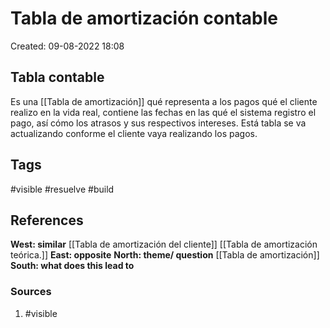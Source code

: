 # Tabla de amortización contable

Created: 09-08-2022 18:08

## <span class="pink"> **Tabla contable** </span>
Es una [[Tabla de amortización]] qué representa a los pagos qué el cliente realizo en la vida real, contiene las fechas en las qué el sistema registro el pago, así cómo los atrasos y sus respectivos intereses. Está tabla se va actualizando conforme el cliente vaya realizando los pagos.

## <span class="orange"> **Tags**</span>
<span class="tag"> #visible</span> <span class="tag"> #resuelve </span> <span class="tag"> #build</span> 

## <span class="green"> **References**</span>
<span class="blue"> **West: similar** </span>
[[Tabla de amortización del cliente]]
[[Tabla de amortización teórica.]]
<span class="blue"> **East: opposite** </span>
<span class="blue"> **North: theme/ question** </span>
[[Tabla de amortización]]
<span class="blue"> **South: what does this lead to** </span>

### <span class="purple"> **Sources**</span>
1.  <span class="tag"> #visible</span> 